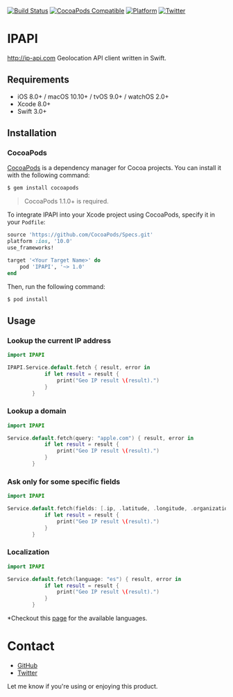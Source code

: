 [![Build Status](https://travis-ci.org/arturgrigor/IPAPI.svg?branch=master)](https://travis-ci.org/arturgrigor/IPAPI)
[![CocoaPods Compatible](https://img.shields.io/cocoapods/v/IPAPI.svg)](https://img.shields.io/cocoapods/v/IPAPI.svg)
[![Platform](https://img.shields.io/cocoapods/p/IPAPI.svg?style=flat)](http://cocoadocs.org/docsets/IPAPIIPAPI)
[![Twitter](https://img.shields.io/badge/twitter-@arturgrigor-blue.svg?style=flat)](http://twitter.com/arturgrigor)

# IPAPI

http://ip-api.com Geolocation API client written in Swift.

## Requirements

- iOS 8.0+ / macOS 10.10+ / tvOS 9.0+ / watchOS 2.0+
- Xcode 8.0+
- Swift 3.0+

## Installation

### CocoaPods

[CocoaPods](http://cocoapods.org) is a dependency manager for Cocoa projects. You can install it with the following command:

```bash
$ gem install cocoapods
```

> CocoaPods 1.1.0+ is required.

To integrate IPAPI into your Xcode project using CocoaPods, specify it in your `Podfile`:

```ruby
source 'https://github.com/CocoaPods/Specs.git'
platform :ios, '10.0'
use_frameworks!

target '<Your Target Name>' do
    pod 'IPAPI', '~> 1.0'
end
```

Then, run the following command:

```bash
$ pod install
```

## Usage

### Lookup the current IP address ###

```swift
import IPAPI

IPAPI.Service.default.fetch { result, error in
            if let result = result {
                print("Geo IP result \(result).")
            }
        }
```

### Lookup a domain ###

```swift
import IPAPI

Service.default.fetch(query: "apple.com") { result, error in
            if let result = result {
                print("Geo IP result \(result).")
            }
        }
```

### Ask only for some specific fields ###

```swift
import IPAPI

Service.default.fetch(fields: [.ip, .latitude, .longitude, .organization]) { result, error in
            if let result = result {
                print("Geo IP result \(result).")
            }
        }
```

### Localization ###

```swift
import IPAPI

Service.default.fetch(language: "es") { result, error in
            if let result = result {
                print("Geo IP result \(result).")
            }
        }
```
*Checkout this [page](http://ip-api.com/docs/api:returned_values) for the available languages.

# Contact

- [GitHub](http://github.com/arturgrigor)
- [Twitter](http://twitter.com/arturgrigor)

Let me know if you're using or enjoying this product.
